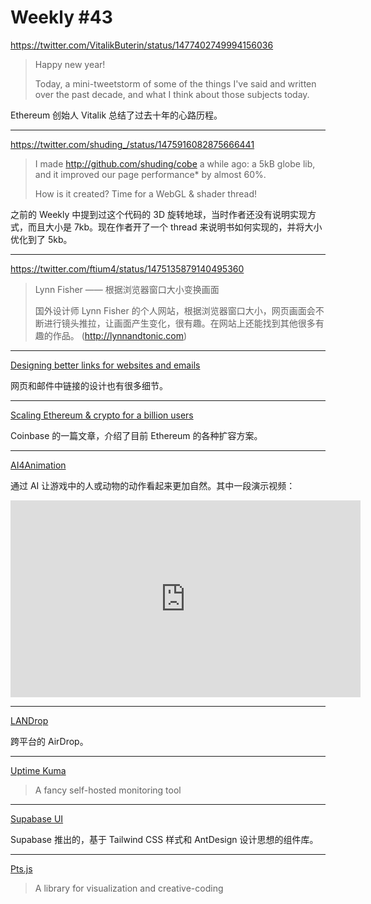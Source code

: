 # Weekly #43

https://twitter.com/VitalikButerin/status/1477402749994156036

> Happy new year!
>
> Today, a mini-tweetstorm of some of the things I've said and written over the past decade, and what I think about those subjects today.

Ethereum 创始人 Vitalik 总结了过去十年的心路历程。

---

https://twitter.com/shuding_/status/1475916082875666441

> I made http://github.com/shuding/cobe a while ago: a 5kB globe lib, and it improved our page performance\* by almost 60%.
>
> How is it created? Time for a WebGL & shader thread!

之前的 Weekly 中提到过这个代码的 3D 旋转地球，当时作者还没有说明实现方式，而且大小是 7kb。现在作者开了一个 thread 来说明书如何实现的，并将大小优化到了 5kb。

---

https://twitter.com/ftium4/status/1475135879140495360

> Lynn Fisher —— 根据浏览器窗口大小变换画面
>
> 国外设计师 Lynn Fisher 的个人网站，根据浏览器窗口大小，网页画面会不断进行镜头推拉，让画面产生变化，很有趣。在网站上还能找到其他很多有趣的作品。
> (http://lynnandtonic.com)

---

[Designing better links for websites and emails](https://uxdesign.cc/designing-better-links-for-websites-and-emails-a-guideline-5b8638ce675a)

网页和邮件中链接的设计也有很多细节。

---

[Scaling Ethereum & crypto for a billion users](https://blog.coinbase.com/scaling-ethereum-crypto-for-a-billion-users-715ce15afc0b)

Coinbase 的一篇文章，介绍了目前 Ethereum 的各种扩容方案。

---

[AI4Animation](https://github.com/sebastianstarke/AI4Animation)

通过 AI 让游戏中的人或动物的动作看起来更加自然。其中一段演示视频：

<iframe width="560" height="315" src="https://www.youtube.com/embed/uFJvRYtjQ4c" title="YouTube video player" frameborder="0" allow="accelerometer; autoplay; clipboard-write; encrypted-media; gyroscope; picture-in-picture" allowfullscreen></iframe>

---

[LANDrop](https://landrop.app)

跨平台的 AirDrop。

---

[Uptime Kuma](https://github.com/louislam/uptime-kuma)

> A fancy self-hosted monitoring tool

---

[Supabase UI](https://ui.supabase.com/)

Supabase 推出的，基于 Tailwind CSS 样式和 AntDesign 设计思想的组件库。

---

[Pts.js](https://ptsjs.org/)

> A library for visualization and creative-coding
